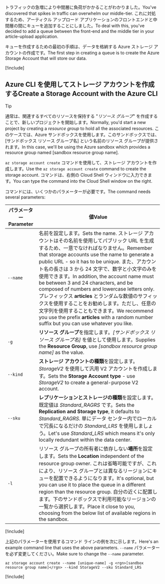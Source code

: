 <span data-ttu-id="178c4-101">トラフィックの急増により中間層に負荷がかかることがわかりました。</span><span class="sxs-lookup"><span data-stu-id="178c4-101">You've discovered that spikes in traffic can overwhelm our middle-tier.</span></span> <span data-ttu-id="178c4-102">これに対処するため、アーティクル アップロード アプリケーションのフロントエンドと中間層の間にキューを追加することにしました。</span><span class="sxs-lookup"><span data-stu-id="178c4-102">To deal with this, you've decided to add a queue between the front-end and the middle tier in your article-upload application.</span></span>

<span data-ttu-id="178c4-103">キューを作成するための最初の手順は、データを格納する Azure ストレージ アカウントの作成です。</span><span class="sxs-lookup"><span data-stu-id="178c4-103">The first step in creating a queue is to create the Azure Storage Account that will store our data.</span></span>

<!-- Activate the sandbox -->
[!include[](../../../includes/azure-sandbox-activate.md)]

## <a name="create-a-storage-account-with-the-azure-cli"></a><span data-ttu-id="178c4-104">Azure CLI を使用してストレージ アカウントを作成する</span><span class="sxs-lookup"><span data-stu-id="178c4-104">Create a Storage Account with the Azure CLI</span></span>

> [!TIP] 
> <span data-ttu-id="178c4-105">通常は、関連するすべてのリソースを保持する "_リソース グループ_" を作成することで、新しいプロジェクトを開始します。</span><span class="sxs-lookup"><span data-stu-id="178c4-105">Normally, you'd start a new project by creating a _resource group_ to hold all the associated resources.</span></span> <span data-ttu-id="178c4-106">このケースでは、Azure サンドボックスを使用します。このサンドボックスでは、<rgn>[サンドボックス リソース グループ名]</rgn> という名前のリソース グループが提供されます。</span><span class="sxs-lookup"><span data-stu-id="178c4-106">In this case, we'll be using the Azure sandbox which provides a resource group named <rgn>[sandbox resource group name]</rgn>.</span></span>

<span data-ttu-id="178c4-107">`az storage account create` コマンドを使用して、ストレージ アカウントを作成します。</span><span class="sxs-lookup"><span data-stu-id="178c4-107">Use the `az storage account create` command to create the storage account.</span></span> <span data-ttu-id="178c4-108">コマンドは、右側の Cloud Shell ウィンドウに入力できます。</span><span class="sxs-lookup"><span data-stu-id="178c4-108">You can type the command into the Cloud Shell window on the right.</span></span>

<span data-ttu-id="178c4-109">コマンドには、いくつかのパラメーターが必要です。</span><span class="sxs-lookup"><span data-stu-id="178c4-109">The command needs several parameters:</span></span>

| <span data-ttu-id="178c4-110">パラメーター</span><span class="sxs-lookup"><span data-stu-id="178c4-110">Parameter</span></span> | <span data-ttu-id="178c4-111">値</span><span class="sxs-lookup"><span data-stu-id="178c4-111">Value</span></span> |
|-----------|-------|
| `--name`  | <span data-ttu-id="178c4-112">名前を設定します。</span><span class="sxs-lookup"><span data-stu-id="178c4-112">Sets the name.</span></span> <span data-ttu-id="178c4-113">ストレージ アカウントはその名前を使用してパブリック URL を生成するため、一意でなければなりません。</span><span class="sxs-lookup"><span data-stu-id="178c4-113">Remember that storage accounts use the name to generate a public URL - so it has to be unique.</span></span> <span data-ttu-id="178c4-114">また、アカウント名の長さは 3 から 24 文字で、数字と小文字のみを使用できます。</span><span class="sxs-lookup"><span data-stu-id="178c4-114">In addition, the account name must be between 3 and 24 characters, and be composed of numbers and lowercase letters only.</span></span> <span data-ttu-id="178c4-115">プレフィックス **articles** とランダムな数値のサフィックスを使用することをお勧めします。ただし、任意の文字列を使用することもできます。</span><span class="sxs-lookup"><span data-stu-id="178c4-115">We recommend you use the prefix **articles** with a random number suffix but you can use whatever you like.</span></span> |
| `-g`        | <span data-ttu-id="178c4-116">**リソース グループ**を指定します。_<rgn>[サンドボックス リソース グループ名]</rgn>_ を値として使用します。</span><span class="sxs-lookup"><span data-stu-id="178c4-116">Supplies the **Resource Group**, use _<rgn>[sandbox resource group name]</rgn>_ as the value.</span></span> |
| `--kind`    | <span data-ttu-id="178c4-117">**ストレージ アカウントの種類**を設定します。_StorageV2_ を使用して汎用 V2 アカウントを作成します。</span><span class="sxs-lookup"><span data-stu-id="178c4-117">Sets the **Storage Account type** - use _StorageV2_ to create a general-purpose V2 account.</span></span> |
| `--sku`     | <span data-ttu-id="178c4-118">**レプリケーションとストレージの種類**を設定します。既定値は _Standard_RAGRS_ です。</span><span class="sxs-lookup"><span data-stu-id="178c4-118">Sets the **Replication and Storage type**, it defaults to _Standard_RAGRS_.</span></span> <span data-ttu-id="178c4-119">単にデータ センター内でローカルで冗長になるだけの _Standard_LRS_ を使用しましょう。</span><span class="sxs-lookup"><span data-stu-id="178c4-119">Let's use _Standard_LRS_ which means it's only locally redundant within the data center.</span></span> |
| `-l`        | <span data-ttu-id="178c4-120">リソース グループの所有者に依存しない**場所**を設定します。</span><span class="sxs-lookup"><span data-stu-id="178c4-120">Sets the **Location** independent of the resource group owner.</span></span> <span data-ttu-id="178c4-121">これは省略可能ですが、これにより、リソース グループとは異なるリージョンにキューを配置できるようになります。</span><span class="sxs-lookup"><span data-stu-id="178c4-121">It's optional, but you can use it to place the queue in a different region than the resource group.</span></span> <span data-ttu-id="178c4-122">自分の近くに配置します。下のサンドボックスで利用可能なリージョンの一覧から選択します。</span><span class="sxs-lookup"><span data-stu-id="178c4-122">Place it close to you, choosing from the below list of available regions in the sandbox.</span></span> |

<!-- Resource selection -->
[!include[](../../../includes/azure-sandbox-regions-first-mention-note.md)]

<span data-ttu-id="178c4-123">上記のパラメーターを使用するコマンド ラインの例を次に示します。</span><span class="sxs-lookup"><span data-stu-id="178c4-123">Here's an example command line that uses the above parameters.</span></span> <span data-ttu-id="178c4-124">`--name` パラメーターを必ず変更してください。</span><span class="sxs-lookup"><span data-stu-id="178c4-124">Make sure to change the `--name` parameter.</span></span>

```azurecli
az storage account create --name [unique-name] -g <rgn>[sandbox resource group name]</rgn> --kind StorageV2 --sku Standard_LRS
```

<!-- Paste tip-->
[!include[](../../../includes/azure-cloudshell-copy-paste-tip.md)]
